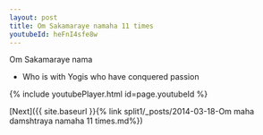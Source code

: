 ```yaml
---
layout: post
title: Om Sakamaraye namaha 11 times
youtubeId: heFnI4sfe8w
---
```

 
 
Om Sakamaraye nama 
 
 -  Who is with Yogis who have conquered passion 
 
  
 
  
 
 
 
 
 
 


{% include youtubePlayer.html id=page.youtubeId %}
 
[Next]({{ site.baseurl }}{% link  split1/_posts/2014-03-18-Om maha damshtraya namaha 11 times.md%})
 
